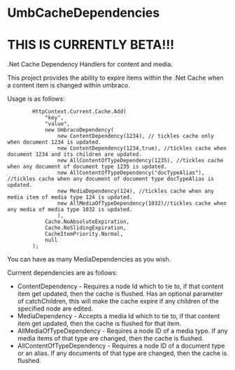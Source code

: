 UmbCacheDependencies
====================
THIS IS CURRENTLY BETA!!!
====================
.Net Cache Dependency Handlers for content and media.

This project provides the ability to expire items within the .Net Cache when a content item is changed within umbraco.

Usage is as follows:

            HttpContext.Current.Cache.Add(
                "key",
                "value", 
                new UmbracoDependency(
                    new ContentDependency(1234), // tickles cache only when document 1234 is updated.
                    new ContentDependency(1234,true), //tickles cache when document 1234 and its children are updated.
                    new AllContentOfTypeDependency(1235), //tickles cache when any document of document type 1235 is updated.
                    new AllContentOfTypeDependency("docTypeAlias"), //tickles cache when any document of document type docTypeAlias is updated.
                    new MediaDependency(124), //tickles cache when any media item of media type 124 is updated.
                    new AllMediaOfTypeDependency(1032)//tickles cache when any media of media type 1032 is updated.
                    ), 
                Cache.NoAbsoluteExpiration,
                Cache.NoSlidingExpiration, 
                CacheItemPriority.Normal, 
                null
            );
            
          
You can have as many MediaDependencies as you wish.

Currrent dependencies are as follows:


* ContentDependency - Requires a node Id which to tie to, if that content item get updated, then the cache is flushed. Has an optional parameter of catchChildren, this will make the cache expire if any children of the specified node are edited.
* MediaDependency - Accepts a media Id which to tie to, if that content item get updated, then the cache is flushed for that item.
* AllMediaOfTypeDependency - Requires a node ID of a media type. If any media items of that type are changed, then the cache is flushed.
* AllContentOfTypeDependency - Requires a node ID of a document type or an alias. If any documents of that type are changed, then the cache is flushed.
